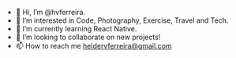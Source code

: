 - 👋 Hi, I’m @hvferreira.
- 👀 I’m interested in Code, Photography, Exercise, Travel and Tech.
- 🌱 I’m currently learning React Native.
- 💞️ I’m looking to collaborate on new projects!
- 📫 How to reach me heldervferreira@gmail.com

